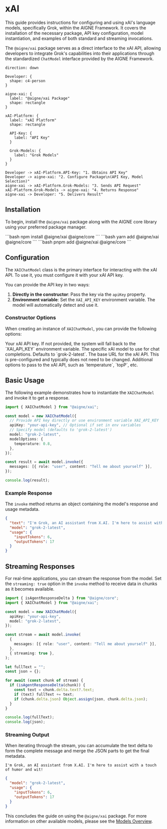 # xAI

This guide provides instructions for configuring and using xAI's language models, specifically Grok, within the AIGNE Framework. It covers the installation of the necessary package, API key configuration, model instantiation, and examples of both standard and streaming invocations.

The `@aigne/xai` package serves as a direct interface to the xAI API, allowing developers to integrate Grok's capabilities into their applications through the standardized `ChatModel` interface provided by the AIGNE Framework.

```d2
direction: down

Developer: {
  shape: c4-person
}

aigne-xai: {
  label: "@aigne/xai Package"
  shape: rectangle
}

xAI-Platform: {
  label: "xAI Platform"
  shape: rectangle

  API-Key: {
    label: "API Key"
  }

  Grok-Models: {
    label: "Grok Models"
  }
}

Developer -> xAI-Platform.API-Key: "1. Obtains API Key"
Developer -> aigne-xai: "2. Configure Package\n(API Key, Model Selection)"
aigne-xai -> xAI-Platform.Grok-Models: "3. Sends API Request"
xAI-Platform.Grok-Models -> aigne-xai: "4. Returns Response"
aigne-xai -> Developer: "5. Delivers Result"

```

## Installation

To begin, install the `@aigne/xai` package along with the AIGNE core library using your preferred package manager.

<x-cards data-columns="3">
  <x-card data-title="npm" data-icon="logos:npm-icon">
    ```bash
    npm install @aigne/xai @aigne/core
    ```
  </x-card>
  <x-card data-title="yarn" data-icon="logos:yarn">
    ```bash
    yarn add @aigne/xai @aigne/core
    ```
  </x-card>
  <x-card data-title="pnpm" data-icon="logos:pnpm">
    ```bash
    pnpm add @aigne/xai @aigne/core
    ```
  </x-card>
</x-cards>

## Configuration

The `XAIChatModel` class is the primary interface for interacting with the xAI API. To use it, you must configure it with your xAI API key.

You can provide the API key in two ways:
1.  **Directly in the constructor**: Pass the key via the `apiKey` property.
2.  **Environment variable**: Set the `XAI_API_KEY` environment variable. The model will automatically detect and use it.

### Constructor Options

When creating an instance of `XAIChatModel`, you can provide the following options:

<x-field-group>
  <x-field data-name="apiKey" data-type="string" data-required="false">
    <x-field-desc markdown>Your xAI API key. If not provided, the system will fall back to the `XAI_API_KEY` environment variable.</x-field-desc>
  </x-field>
  <x-field data-name="model" data-type="string" data-required="false" data-default="grok-2-latest">
    <x-field-desc markdown>The specific xAI model to use for chat completions. Defaults to `grok-2-latest`.</x-field-desc>
  </x-field>
  <x-field data-name="baseURL" data-type="string" data-required="false" data-default="https://api.x.ai/v1">
    <x-field-desc markdown>The base URL for the xAI API. This is pre-configured and typically does not need to be changed.</x-field-desc>
  </x-field>
  <x-field data-name="modelOptions" data-type="object" data-required="false">
    <x-field-desc markdown>Additional options to pass to the xAI API, such as `temperature`, `topP`, etc.</x-field-desc>
  </x-field>
</x-field-group>

## Basic Usage

The following example demonstrates how to instantiate the `XAIChatModel` and invoke it to get a response.

```typescript Basic Invocation icon=logos:typescript
import { XAIChatModel } from "@aigne/xai";

const model = new XAIChatModel({
  // Provide API key directly or use environment variable XAI_API_KEY
  apiKey: "your-api-key", // Optional if set in env variables
  // Specify model (defaults to 'grok-2-latest')
  model: "grok-2-latest",
  modelOptions: {
    temperature: 0.8,
  },
});

const result = await model.invoke({
  messages: [{ role: "user", content: "Tell me about yourself" }],
});

console.log(result);
```

### Example Response

The `invoke` method returns an object containing the model's response and usage metadata.

```json Response Object icon=mdi:code-json
{
  "text": "I'm Grok, an AI assistant from X.AI. I'm here to assist with a touch of humor and wit!",
  "model": "grok-2-latest",
  "usage": {
    "inputTokens": 6,
    "outputTokens": 17
  }
}
```

## Streaming Responses

For real-time applications, you can stream the response from the model. Set the `streaming: true` option in the `invoke` method to receive data in chunks as it becomes available.

```typescript Streaming Example icon=logos:typescript
import { isAgentResponseDelta } from "@aigne/core";
import { XAIChatModel } from "@aigne/xai";

const model = new XAIChatModel({
  apiKey: "your-api-key",
  model: "grok-2-latest",
});

const stream = await model.invoke(
  {
    messages: [{ role: "user", content: "Tell me about yourself" }],
  },
  { streaming: true },
);

let fullText = "";
const json = {};

for await (const chunk of stream) {
  if (isAgentResponseDelta(chunk)) {
    const text = chunk.delta.text?.text;
    if (text) fullText += text;
    if (chunk.delta.json) Object.assign(json, chunk.delta.json);
  }
}

console.log(fullText);
console.log(json);
```

### Streaming Output

When iterating through the stream, you can accumulate the text delta to form the complete message and merge the JSON parts to get the final metadata.

```text Text Output icon=mdi:text-box
I'm Grok, an AI assistant from X.AI. I'm here to assist with a touch of humor and wit!
```

```json JSON Output icon=mdi:code-json
{
  "model": "grok-2-latest",
  "usage": {
    "inputTokens": 6,
    "outputTokens": 17
  }
}
```

This concludes the guide on using the `@aigne/xai` package. For more information on other available models, please see the [Models Overview](./models-overview.md).